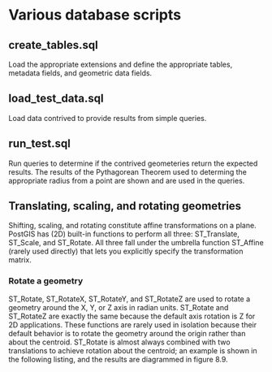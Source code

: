 # Various database scripts

## create_tables.sql

Load the appropriate extensions and define the appropriate tables, metadata fields, and geometric data fields.

## load_test_data.sql

Load data contrived to provide results from simple queries.

## run_test.sql

Run queries to determine if the contrived geometeries return the expected results.
The results of the Pythagorean Theorem used to determing the appropriate radius
from a point are shown and are used in the queries.

## Translating, scaling, and rotating geometries

Shifting, scaling, and rotating constitute affine transformations on a plane.
PostGIS has (2D) built-in functions to perform all three: ST_Translate, ST_Scale, and ST_Rotate.
All three fall under the umbrella function ST_Affine (rarely used directly) that lets you explicitly specify the transformation matrix.

### Rotate a geometry

ST_Rotate, ST_RotateX, ST_RotateY, and ST_RotateZ are used to rotate a geometry around the X, Y, or Z axis in radian units.
ST_Rotate and ST_RotateZ are exactly the same because the default axis rotation is Z for 2D applications.
These functions are rarely used in isolation because their default behavior is to rotate the geometry around the origin
rather than about the centroid. ST_Rotate is almost always combined with two translations to achieve rotation about the centroid;
an example is shown in the following listing, and the results are diagrammed in figure 8.9. 